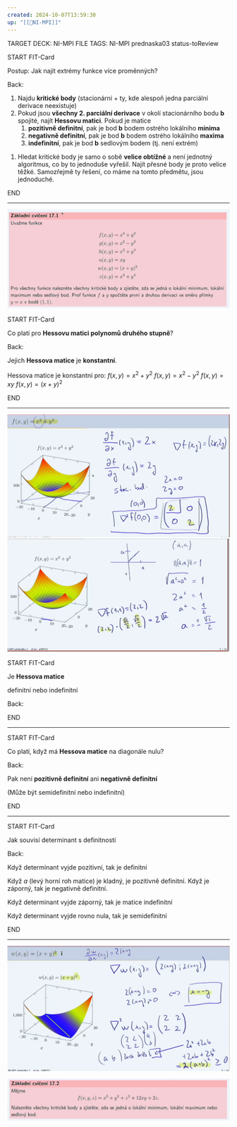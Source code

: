 ```yaml
---
created: 2024-10-07T13:59:30
up: "[[📖NI-MPI]]"
---
```


TARGET DECK: NI-MPI
FILE TAGS: NI-MPI prednaska03 status-toReview


START
FIT-Card

Postup: Jak najít extrémy funkce více proměnných?

Back:

1. Najdu **kritické body** (stacionární + ty, kde alespoň jedna parciální derivace neexistuje)
2. Pokud jsou **všechny 2. parciální derivace** v okolí stacionárního bodu $\textbf{b}$ spojité, najít **Hessovu matici**. Pokud je matice
	1. **pozitivně definitní**, pak je bod $\textbf{b}$ bodem ostrého lokálního **minima** 
	2. **negativně definitní**, pak je bod $\textbf{b}$ bodem ostrého lokálního **maxima**
	3. **indefinitní**, pak je bod $\textbf{b}$ sedlovým bodem (tj. není extrém)



<!-- DetailInfoStart -->
1. Hledat kritické body je samo o sobě **velice obtížné** a není jednotný algoritmus, co by to jednoduše vyřešil. Najít přesné body je proto velice těžké. Samozřejmě ty řešení, co máme na tomto předmětu, jsou jednoduché.
<!-- DetailInfoEnd -->

<!--ID: 1729237386264-->
END

---

![](../../Assets/Pasted%20image%2020241007144131.png)


START
FIT-Card

Co platí pro **Hessovu matici polynomů druhého stupně**?

Back:

Jejich **Hessova matice** je **konstantní**.

<!-- ExampleStart -->
Hessova matice je konstantní pro:
$f(x,y) = x^2+y^2$
$f(x,y) = x^2-y^2$
$f(x,y) = xy$
$f(x,y) = (x+y)^2$
<!-- ExampleEnd -->
<!--ID: 1729237386267-->
END

---

![](../../Assets/Pasted%20image%2020241007144956.png)![](../../Assets/Pasted%20image%2020241007145228.png)


START
FIT-Card

Je **Hessova matice**

definitní nebo indefinitní

Back:

<!--ID: 1729237386270-->
END

---



START
FIT-Card

Co platí, když má **Hessova matice** na diagonále nulu?

Back:

Pak není **pozitivně definitní** ani **negativně definitní**

(Může být semidefinitní nebo indefinitní)
<!--ID: 1729237386273-->
END

---


START
FIT-Card

Jak souvisí determinant s definitností

Back:

Když determinant vyjde pozitivní, tak je definitní

Když $a$ (levý horní roh matice) je kladný, je pozitivně definitní. Když je záporný, tak je negativně definitní.

Když determinant vyjde záporný, tak je matice indefinitní

Když determinant vyjde rovno nula, tak je semidefinitní
<!--ID: 1729237386276-->
END

---

![](../../Assets/Pasted%20image%2020241007153858.png)



![](../../Assets/Pasted%20image%2020241007154041.png)